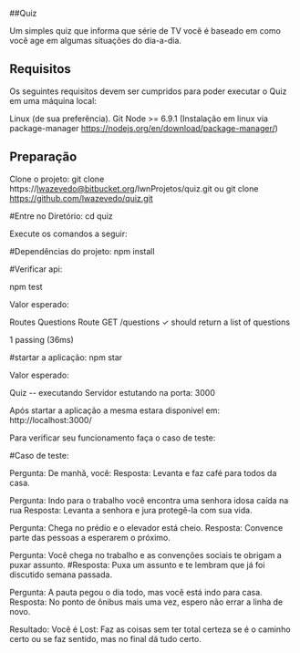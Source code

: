 ##Quiz

Um simples quiz que informa que série de TV você é baseado em como você age em algumas situações do dia-a-dia.


## Requisitos

Os seguintes requisitos devem ser cumpridos para poder executar o Quiz em uma máquina local:

Linux (de sua preferência).
Git
Node >= 6.9.1 (Instalação em linux via package-manager https://nodejs.org/en/download/package-manager/)


## Preparação

Clone o projeto:
git clone https://lwazevedo@bitbucket.org/lwnProjetos/quiz.git 
ou 
git clone https://github.com/lwazevedo/quiz.git

#Entre no Diretório:
cd quiz

Execute os comandos a seguir:

#Dependências do projeto:
npm install 

#Verificar api: 

npm test

Valor esperado:

 Routes Questions
    Route GET /questions
      ✓ should return a list of questions


  1 passing (36ms)


#startar a aplicação:
npm star

Valor esperado: 

Quiz -- executando
Servidor estutando na porta: 3000

Após startar a aplicação a mesma estara disponível em: http://localhost:3000/


Para verificar seu funcionamento faça o caso de teste: 

#Caso de teste: 

Pergunta: De manhã, você:
Resposta: Levanta e faz café para todos da casa.


Pergunta: Indo para o trabalho você encontra uma senhora idosa caída na rua
Resposta: Levanta a senhora e jura protegê-la com sua vida.


Pergunta: Chega no prédio e o elevador está cheio.
Resposta: Convence parte das pessoas a esperarem o próximo.


Pergunta: Você chega no trabalho e as convenções sociais te obrigam a puxar assunto.
#Resposta: Puxa um assunto e te lembram que já foi discutido semana passada.

Pergunta: A pauta pegou o dia todo, mas você está indo para casa.
Resposta: No ponto de ônibus mais uma vez, espero não errar a linha de novo.


Resultado: Você é Lost: Faz as coisas sem ter total certeza se é o caminho certo ou se faz sentido, mas no final dá tudo certo.


 